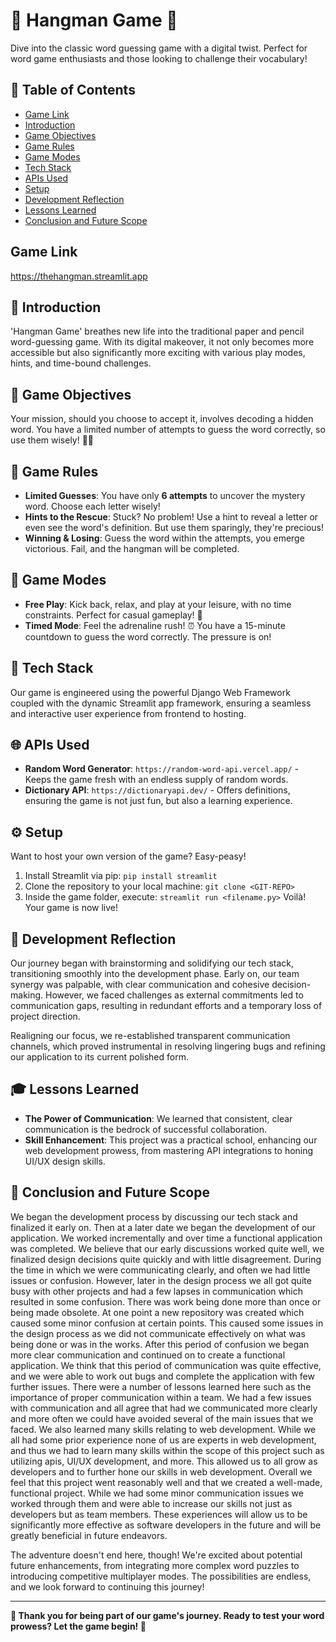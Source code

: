 # 🎲 Hangman Game 🎲

Dive into the classic word guessing game with a digital twist. Perfect for word game enthusiasts and those looking to challenge their vocabulary!

## 📜 Table of Contents
- [Game Link](#Website)
- [Introduction](#introduction)
- [Game Objectives](#game-objectives)
- [Game Rules](#game-rules)
- [Game Modes](#game-modes)
- [Tech Stack](#tech-stack)
- [APIs Used](#apis-used)
- [Setup](#setup)
- [Development Reflection](#development-reflection)
- [Lessons Learned](#lessons-learned)
- [Conclusion and Future Scope](#conclusion-and-future-scope)

## Game Link
https://thehangman.streamlit.app

## 🌟 Introduction

'Hangman Game' breathes new life into the traditional paper and pencil word-guessing game. With its digital makeover, it not only becomes more accessible but also significantly more exciting with various play modes, hints, and time-bound challenges.

## 🎯 Game Objectives

Your mission, should you choose to accept it, involves decoding a hidden word. You have a limited number of attempts to guess the word correctly, so use them wisely! 🕵️‍♂️

## 📏 Game Rules

- **Limited Guesses**: You have only **6 attempts** to uncover the mystery word. Choose each letter wisely!
- **Hints to the Rescue**: Stuck? No problem! Use a hint to reveal a letter or even see the word's definition. But use them sparingly, they're precious!
- **Winning & Losing**: Guess the word within the attempts, you emerge victorious. Fail, and the hangman will be completed.

## 🚀 Game Modes

- **Free Play**: Kick back, relax, and play at your leisure, with no time constraints. Perfect for casual gameplay! 🍹
- **Timed Mode**: Feel the adrenaline rush! ⏰ You have a 15-minute countdown to guess the word correctly. The pressure is on!

## 🔧 Tech Stack

Our game is engineered using the powerful Django Web Framework coupled with the dynamic Streamlit app framework, ensuring a seamless and interactive user experience from frontend to hosting.

## 🌐 APIs Used

- **Random Word Generator**: `https://random-word-api.vercel.app/` - Keeps the game fresh with an endless supply of random words.
- **Dictionary API**: `https://dictionaryapi.dev/` - Offers definitions, ensuring the game is not just fun, but also a learning experience.

## ⚙ Setup

Want to host your own version of the game? Easy-peasy!

1. Install Streamlit via pip: `pip install streamlit`
2. Clone the repository to your local machine: `git clone <GIT-REPO>` 
3. Inside the game folder, execute: `streamlit run <filename.py>` 
Voilà! Your game is now live!

## 💭 Development Reflection

Our journey began with brainstorming and solidifying our tech stack, transitioning smoothly into the development phase. Early on, our team synergy was palpable, with clear communication and cohesive decision-making. However, we faced challenges as external commitments led to communication gaps, resulting in redundant efforts and a temporary loss of project direction.

Realigning our focus, we re-established transparent communication channels, which proved instrumental in resolving lingering bugs and refining our application to its current polished form.

## 🎓 Lessons Learned

- **The Power of Communication**: We learned that consistent, clear communication is the bedrock of successful collaboration.
- **Skill Enhancement**: This project was a practical school, enhancing our web development prowess, from mastering API integrations to honing UI/UX design skills.

## 🥂 Conclusion and Future Scope

We began the development process by discussing our tech stack and finalized it early on. 
Then at a later date we began the development of our application. We worked incrementally
and over time a functional application was completed. We believe that our early discussions
worked quite well, we finalized design decisions quite quickly and with little disagreement.
During the time in which we were communicating clearly, and often we had little issues or 
confusion. However, later in the design process we all got quite busy with other projects 
and had a few lapses in communication which resulted in some confusion. There was work being
done more than once or being made obsolete. At one point a new repository was created which 
caused some minor confusion at certain points. This caused some issues in the design process 
as we did not communicate effectively on what was being done or was in the works. After this 
period of confusion we began more clear communication and continued on to create a functional 
application. We think that this period of communication was quite effective, and we were able 
to work out bugs and complete the application with few further issues. There were a number of 
lessons learned here such as the importance of proper communication within a team. We had a few 
issues with communication and all agree that had we communicated more clearly and more often we 
could have avoided several of the main issues that we faced. We also learned many skills relating 
to web development. While we all had some prior experience none of us are experts in web development, 
and thus we had to learn many skills within the scope of this project such as utilizing apis, 
UI/UX development, and more. This allowed us to all grow as developers and to further hone our skills 
in web development. Overall we feel that this project went reasonably well and that we created a well-made, 
functional project. While we had some minor communication issues we worked through them and were able to 
increase our skills not just as developers but as team members. These experiences will allow us to be 
significantly more effective as software developers in the future and will be greatly beneficial in 
future endeavors.  

The adventure doesn't end here, though! We're excited about potential future enhancements, from integrating more complex word puzzles to introducing competitive multiplayer modes. The possibilities are endless, and we look forward to continuing this journey!

---

**👏 Thank you for being part of our game's journey. Ready to test your word prowess? Let the game begin! 🎉**
